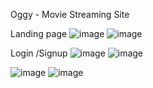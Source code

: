 Oggy - Movie Streaming Site



 Landing page
![image](https://user-images.githubusercontent.com/69428947/233236275-c0d0e7b3-2b82-41b4-924d-49a5e427cca4.png)
![image](https://user-images.githubusercontent.com/69428947/233236473-2fc17207-fa61-4791-8556-ebe836928c48.png)


 Login /Signup
![image](https://user-images.githubusercontent.com/69428947/233236391-86af2b8f-386b-4299-8b52-8ad01de50891.png)
![image](https://user-images.githubusercontent.com/69428947/233236595-4efb1b82-f019-4f26-8e7f-20c55d8975f6.png)


![image](https://user-images.githubusercontent.com/69428947/233236802-e8275f70-7a97-4b85-bbb4-766928cef16f.png)
![image](https://user-images.githubusercontent.com/69428947/233236951-9998eae3-6953-4639-b09f-6c45cb7da6e4.png)
